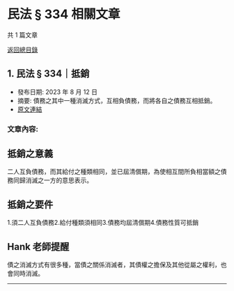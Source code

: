 # 民法 § 334 相關文章

共 1 篇文章

[返回總目錄](00_總目錄.md)

## 1. 民法 § 334｜抵銷

- 發布日期: 2023 年 8 月 12 日
- 摘要: 債務之其中一種消滅方式，互相負債務，而將各自之債務互相抵銷。
- [原文連結](https://www.jasper-realestate.com/%e6%b0%91%e6%b3%95-334-%e6%8a%b5%e9%8a%b7/)

### 文章內容:

## 抵銷之意義

二人互負債務，而其給付之種類相同，並已屆清償期，為使相互間所負相當額之債務同歸消滅之一方的意思表示。

## 抵銷之要件

1.須二人互負債務2.給付種類須相同3.債務均屆清償期4.債務性質可抵銷

## Hank 老師提醒

債之消滅方式有很多種，當債之關係消滅者，其債權之擔保及其他從屬之權利，也會同時消滅。

---

